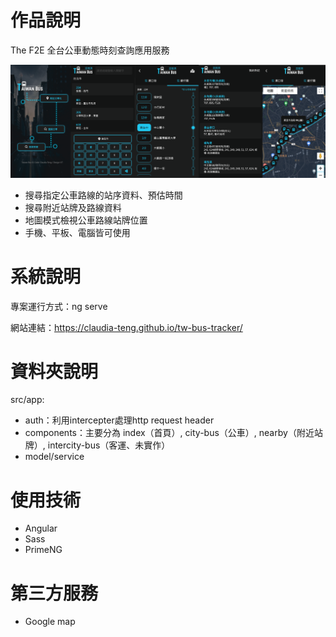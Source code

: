 # 作品說明

The F2E 全台公車動態時刻查詢應用服務

<img src="./src/assets/md/introduction.png" alt="introduction" width="1000"/>

- 搜尋指定公車路線的站序資料、預估時間
- 搜尋附近站牌及路線資料
- 地圖模式檢視公車路線站牌位置
- 手機、平板、電腦皆可使用

# 系統說明
專案運行方式：ng serve

網站連結：https://claudia-teng.github.io/tw-bus-tracker/

# 資料夾說明

src/app:
- auth：利用intercepter處理http request header
- components：主要分為 index（首頁）, city-bus（公車）, nearby（附近站牌）, intercity-bus（客運、未實作）
- model/service

# 使用技術

- Angular
- Sass
- PrimeNG

# 第三方服務

- Google map

